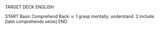 TARGET DECK
ENGLISH

START
Basic
Comprehend
Back: v. 1 grasp mentally; understand. 2 include. [latin comprehendo seize]
END
